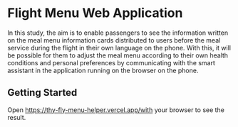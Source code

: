 # Flight Menu Web Application


In this study, the aim is to enable passengers to see the information written on the meal menu information cards distributed to users before the meal service during the flight in their own language on the phone. With this, it will be possible for them to adjust the meal menu according to their own health conditions and personal preferences by communicating with the smart assistant in the application running on the browser on the phone.


## Getting Started


Open https://thy-fly-menu-helper.vercel.app/with your browser to see the result.

